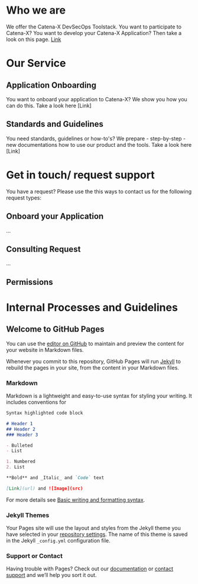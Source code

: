 # Who we are
We offer the Catena-X DevSecOps Toolstack. You want to participate to Catena-X? You want to develop your Catena-X Application? Then take a look on this page. [Link](test.md)

# Our Service
## Application Onboarding
You want to onboard your application to Catena-X? We show you how you can do this. Take a look here [Link]
## Standards and Guidelines
You need standards, guidelines or how-to's? We prepare - step-by-step - new documentations how to use our product and the tools. Take a look here [Link]

# Get in touch/ request support
You have a request? Please use the this ways to contact us for the following request types:
## Onboard your Application
...
## Consulting Request
...
## Permissions

# Internal Processes and Guidelines

## Welcome to GitHub Pages

You can use the [editor on GitHub](https://github.com/catenax-ng/acme/edit/main/docs/index.md) to maintain and preview the content for your website in Markdown files.

Whenever you commit to this repository, GitHub Pages will run [Jekyll](https://jekyllrb.com/) to rebuild the pages in your site, from the content in your Markdown files.

### Markdown

Markdown is a lightweight and easy-to-use syntax for styling your writing. It includes conventions for

```markdown
Syntax highlighted code block

# Header 1
## Header 2
### Header 3

- Bulleted
- List

1. Numbered
2. List

**Bold** and _Italic_ and `Code` text

[Link](url) and ![Image](src)
```

For more details see [Basic writing and formatting syntax](https://docs.github.com/en/github/writing-on-github/getting-started-with-writing-and-formatting-on-github/basic-writing-and-formatting-syntax).

### Jekyll Themes

Your Pages site will use the layout and styles from the Jekyll theme you have selected in your [repository settings](https://github.com/catenax-ng/acme/settings/pages). The name of this theme is saved in the Jekyll `_config.yml` configuration file.

### Support or Contact

Having trouble with Pages? Check out our [documentation](https://docs.github.com/categories/github-pages-basics/) or [contact support](https://support.github.com/contact) and we’ll help you sort it out.
